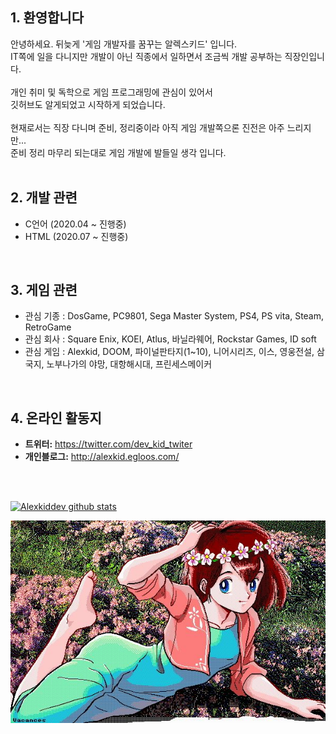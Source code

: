 


## 1. 환영합니다

안녕하세요. 뒤늦게 '게임 개발자를 꿈꾸는 알렉스키드' 입니다.<br>
IT쪽에 일을 다니지만 개발이 아닌 직종에서 일하면서 조금씩 개발 공부하는 직장인입니다.<br>
<br>
개인 취미 및 독학으로 게임 프로그래밍에 관심이 있어서 <br>
깃허브도 알게되었고 시작하게 되었습니다.<br>
<br>
현재로서는 직장 다니며 준비, 정리중이라 아직 게임 개발쪽으론 진전은 아주 느리지만... <br> 
준비 정리 마무리 되는대로 게임 개발에 발들일 생각 입니다.<br>
<br>

## 2. 개발 관련
* C언어 (2020.04 ~ 진행중)
* HTML  (2020.07 ~ 진행중)
<br>

## 3. 게임 관련 
* 관심 기종 : DosGame, PC9801, Sega Master System, PS4, PS vita, Steam, RetroGame
* 관심 회사 : Square Enix, KOEI, Atlus, 바닐라웨어, Rockstar Games, ID soft
* 관심 게임 : Alexkid, DOOM, 파이널판타지(1~10), 니어시리즈, 이스, 영웅전설,
              삼국지, 노부나가의 야망, 대항해시대, 프린세스메이커
<br>

## 4. 온라인 활동지
* **트위터:** <https://twitter.com/dev_kid_twiter>
* **개인블로그:** <http://alexkid.egloos.com/>



<br>
<br>


[![Alexkiddev github stats](https://github-readme-stats.vercel.app/api?username=alexkiddev)](https://github.com/anuraghazra/github-readme-stats)

![대문](https://github.com/alexkiddev/alexkiddev/blob/master/mainpic.jpg)
